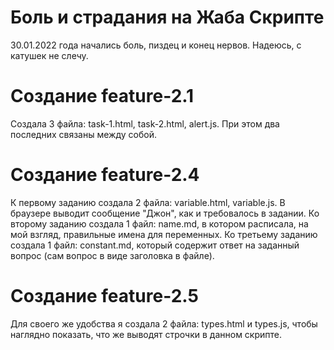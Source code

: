 # Боль и страдания на Жаба Скрипте

30.01.2022 года начались боль, пиздец и конец нервов.
Надеюсь, с катушек не слечу.

# Создание feature-2.1

Создала 3 файла: task-1.html, task-2.html, alert.js. При этом два последних связаны между собой.

# Создание feature-2.4

К первому заданию создала 2 файла: variable.html, variable.js. В браузере выводит сообщение "Джон", как и требовалось в задании.
Ко второму заданию создала 1 файл: name.md, в котором расписала, на мой взгляд, правильные имена для переменных.
Ко третьему заданию создала 1 файл: constant.md, который содержит ответ на заданный вопрос (сам вопрос в виде заголовка в файле).


# Создание feature-2.5

Для своего же удобства я создала 2 файла: types.html и types.js, чтобы наглядно показать, что же выводят строчки в данном скрипте.
